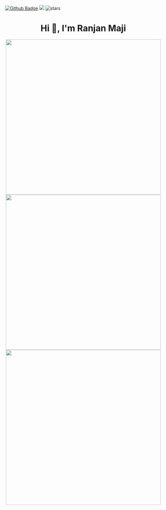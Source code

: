 [![Github Badge](https://img.shields.io/badge/GitHub-100000?style=for-the-badge&logo=github&logoColor=white)](https://github.com/Ranjan-02)
![](https://komarev.com/ghpvc/?username=Ranjan-02)
<img src="https://img.shields.io/github/stars/Ranjan-02?label=Stars" alt="stars">


<h1 align="center">Hi 👋, I'm Ranjan Maji </h1>

<p float="left" align="middle">
  <img align="center" src="https://media0.giphy.com/media/qgQUggAC3Pfv687qPC/giphy.gif?cid=ecf05e47awf4akrdgkp0pd4chpspy9z2o0ocwc0e9b4ey3hc&rid=giphy.gif&ct=g" width="500"/>
  <br>
  
  <img src="https://github-readme-status.vercel.app/api?username=Ranjan-02&show_icons=true&locale=en&theme=tokyonight"  width="500" />
  <br>
  <img align="center" src="https://github-readme-stats.vercel.app/api/top-langs/?username=Ranjan-02&count_private=true&langs_count=7&theme=tokyonight&layout=compact" width="500" />
</p>


